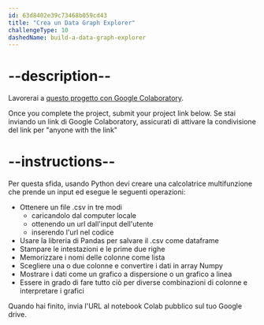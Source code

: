 ```yaml
---
id: 63d8402e39c73468b059cd43
title: "Crea un Data Graph Explorer"
challengeType: 10
dashedName: build-a-data-graph-explorer
---
```


# --description--

Lavorerai a <a href="https://colab.research.google.com/#create=true" target="_blank" rel="noopener noreferrer nofollow">questo progetto con Google Colaboratory</a>.

Once you complete the project, submit your project link below. Se stai inviando un link di Google Colaboratory, assicurati di attivare la condivisione del link per "anyone with the link"

# --instructions--

Per questa sfida, usando Python devi creare una calcolatrice multifunzione che prende un input ed esegue le seguenti operazioni:

- Ottenere un file .csv in tre modi
  - caricandolo dal computer locale
  - ottenendo un url dall'input dell'utente
  - inserendo l'url nel codice
- Usare la libreria di Pandas per salvare il .csv come dataframe
- Stampare le intestazioni e le prime due righe
- Memorizzare i nomi delle colonne come lista
- Scegliere una o due colonne e convertire i dati in array Numpy
- Mostrare i dati come un grafico a dispersione o un grafico a linea
- Essere in grado di fare tutto ciò per diverse combinazioni di colonne e interpretare i grafici

Quando hai finito, invia l'URL al notebook Colab pubblico sul tuo Google drive.

